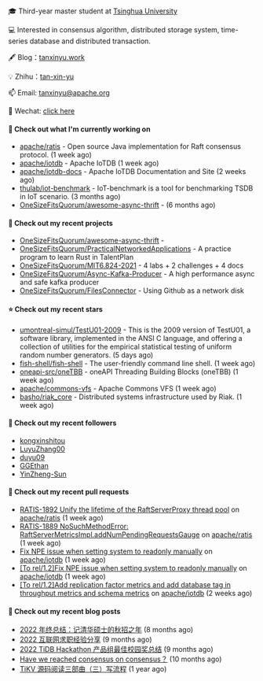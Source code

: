 🎓 Third-year master student at [Tsinghua University](https://www.tsinghua.edu.cn/)

💻 Interested in consensus algorithm, distributed storage system, time-series database and distributed transaction.

🖋 Blog：[tanxinyu.work](https://tanxinyu.work)

💡 Zhihu：[tan-xin-yu](https://www.zhihu.com/people/tan-xin-yu-22)

📫 Email: [tanxinyu@apache.org](mailto:tanxinyu@apache.org)

💬 Wechat: [click here](https://github.com/LebronAl/LebronAl/issues/1)

#### 👷 Check out what I'm currently working on

- [apache/ratis](https://github.com/apache/ratis) - Open source Java implementation for Raft consensus protocol. (1 week ago)
- [apache/iotdb](https://github.com/apache/iotdb) - Apache IoTDB (1 week ago)
- [apache/iotdb-docs](https://github.com/apache/iotdb-docs) - Apache IoTDB Documentation and Site (2 weeks ago)
- [thulab/iot-benchmark](https://github.com/thulab/iot-benchmark) - IoT-benchmark is a tool for benchmarking TSDB in IoT scenario. (3 months ago)
- [OneSizeFitsQuorum/awesome-async-thrift](https://github.com/OneSizeFitsQuorum/awesome-async-thrift) -  (6 months ago)

#### 🌱 Check out my recent projects

- [OneSizeFitsQuorum/awesome-async-thrift](https://github.com/OneSizeFitsQuorum/awesome-async-thrift) - 
- [OneSizeFitsQuorum/PracticalNetworkedApplications](https://github.com/OneSizeFitsQuorum/PracticalNetworkedApplications) - A practice program to learn Rust in TalentPlan
- [OneSizeFitsQuorum/MIT6.824-2021](https://github.com/OneSizeFitsQuorum/MIT6.824-2021) - 4 labs &#43; 2 challenges &#43; 4 docs
- [OneSizeFitsQuorum/Async-Kafka-Producer](https://github.com/OneSizeFitsQuorum/Async-Kafka-Producer) - A high performance async and safe kafka producer
- [OneSizeFitsQuorum/FilesConnector](https://github.com/OneSizeFitsQuorum/FilesConnector) - Using Github as a network disk

#### ⭐ Check out my recent stars

- [umontreal-simul/TestU01-2009](https://github.com/umontreal-simul/TestU01-2009) - This is the 2009 version of TestU01, a software library, implemented in the ANSI C language, and offering a collection of utilities for the empirical statistical testing of uniform random number generators. (5 days ago)
- [fish-shell/fish-shell](https://github.com/fish-shell/fish-shell) - The user-friendly command line shell. (1 week ago)
- [oneapi-src/oneTBB](https://github.com/oneapi-src/oneTBB) - oneAPI Threading Building Blocks (oneTBB) (1 week ago)
- [apache/commons-vfs](https://github.com/apache/commons-vfs) - Apache Commons VFS (1 week ago)
- [basho/riak_core](https://github.com/basho/riak_core) - Distributed systems infrastructure used by Riak. (1 week ago)

#### 👯 Check out my recent followers

- [kongxinshitou](https://github.com/kongxinshitou)
- [LuyuZhang00](https://github.com/LuyuZhang00)
- [duyu09](https://github.com/duyu09)
- [GGEthan](https://github.com/GGEthan)
- [YinZheng-Sun](https://github.com/YinZheng-Sun)

#### 🔨 Check out my recent pull requests

- [RATIS-1892 Unify the lifetime of the RaftServerProxy thread pool](https://github.com/apache/ratis/pull/923) on [apache/ratis](https://github.com/apache/ratis) (1 week ago)
- [RATIS-1889 NoSuchMethodError: RaftServerMetricsImpl.addNumPendingRequestsGauge](https://github.com/apache/ratis/pull/922) on [apache/ratis](https://github.com/apache/ratis) (1 week ago)
- [Fix NPE issue when setting system to readonly manually](https://github.com/apache/iotdb/pull/11166) on [apache/iotdb](https://github.com/apache/iotdb) (1 week ago)
- [[To rel/1.2]Fix NPE issue when setting system to readonly manually](https://github.com/apache/iotdb/pull/11165) on [apache/iotdb](https://github.com/apache/iotdb) (1 week ago)
- [[To rel/1.2]Add replication factor metrics and add database tag in throughput metrics and schema metrics](https://github.com/apache/iotdb/pull/11154) on [apache/iotdb](https://github.com/apache/iotdb) (2 weeks ago)

#### 📜 Check out my recent blog posts

- [2022 年终总结：记清华硕士的秋招之年](https://tanxinyu.work/2022-annual-summary/) (8 months ago)
- [2022 互联网求职经验分享](https://tanxinyu.work/2022-internet-job-hunting-experience-sharing/) (9 months ago)
- [2022 TiDB Hackathon 产品组最佳校园奖总结](https://tanxinyu.work/2022-tidb-hackathon/) (9 months ago)
- [Have we reached consensus on consensus？](https://tanxinyu.work/have-we-reached-consensus-on-consensus/) (10 months ago)
- [TiKV 源码阅读三部曲（三）写流程](https://tanxinyu.work/tikv-source-code-reading-write/) (1 year ago)
